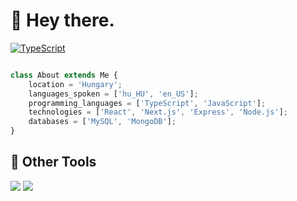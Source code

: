 # 👋 Hey there.

[![TypeScript](https://badges.frapsoft.com/typescript/love/typescript.png?v=101)](https://github.com/ellerbrock/typescript-badges/)

```TypeScript

class About extends Me {
    location = 'Hungary';
    languages_spoken = ['hu_HU', 'en_US'];
    programming_languages = ['TypeScript', 'JavaScript'];
    technologies = ['React', 'Next.js', 'Express', 'Node.js'];
    databases = ['MySQL', 'MongoDB'];
}

```


## 🔧 Other Tools

![](https://img.shields.io/badge/OS-Linux-informational?style=flat&logo=linux&logoColor=white&color=FCC624) ![](https://img.shields.io/badge/Editor-VS_Code-informational?style=flat&logo=visual-studio-code&logoColor=white&color=007ACC)

</a>
